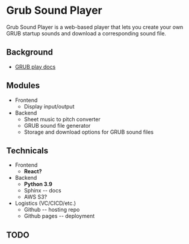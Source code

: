 # Grub Sound Player

Grub Sound Player is a web-based player that lets you create your own GRUB startup sounds and download a corresponding sound file.

## Background

- [GRUB play docs]()

## Modules

- Frontend
	- Display input/output
- Backend
	- Sheet music to pitch converter
	- GRUB sound file generator
	- Storage and download options for GRUB sound files

## Technicals
- Frontend
	- **React?**
- Backend
	- **Python 3.9**
	- Sphinx -- docs
	- AWS S3?
- Logistics (VC/CICD/etc.)
	- Github -- hosting repo
	- Github pages -- deployment

## TODO

